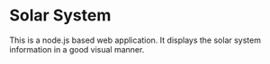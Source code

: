 # Solar System
This is a node.js based web application. It displays the solar system information in a good visual manner.
